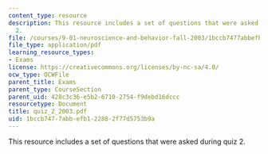 ```yaml
---
content_type: resource
description: This resource includes a set of questions that were asked during quiz
  2.
file: /courses/9-01-neuroscience-and-behavior-fall-2003/1bccb7477abbefb122882f77d5753b9a_quiz_2_2003.pdf
file_type: application/pdf
learning_resource_types:
- Exams
license: https://creativecommons.org/licenses/by-nc-sa/4.0/
ocw_type: OCWFile
parent_title: Exams
parent_type: CourseSection
parent_uid: 428c3c36-e5b2-6710-2754-f9debd16dccc
resourcetype: Document
title: quiz_2_2003.pdf
uid: 1bccb747-7abb-efb1-2288-2f77d5753b9a
---
```

This resource includes a set of questions that were asked during quiz 2.